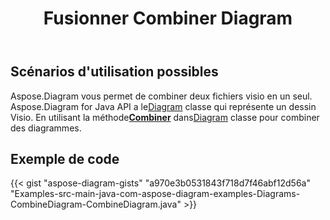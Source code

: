 ﻿---
title: Fusionner Combiner Diagram
type: docs
weight: 30
url: /fr/java/merge-combine-diagram/
description: Cette section explique comment combiner le fichier visio
---
## **Scénarios d'utilisation possibles**

 Aspose.Diagram vous permet de combiner deux fichiers visio en un seul.
 Aspose.Diagram for Java API a le[Diagram](http://www.aspose.com/api/java/diagram/com.aspose.diagram/diagram) classe qui représente un dessin Visio.
En utilisant la méthode[**Combiner**](https://reference.aspose.com/diagram/java/com.aspose.diagram/diagram#combine(com.aspose.diagram.Diagram) ) dans[Diagram](http://www.aspose.com/api/java/diagram/com.aspose.diagram/diagram) classe pour combiner des diagrammes.

## **Exemple de code**
{{< gist "aspose-diagram-gists" "a970e3b0531843f718d7f46abf12d56a" "Examples-src-main-java-com-aspose-diagram-examples-Diagrams-CombineDiagram-CombineDiagram.java" >}}
